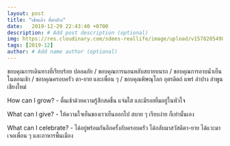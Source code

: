 ```yaml
---
layout: post
title: "เช้าแล้ว ที่ลำปาง"
date:   2019-12-29 22:43:40 +0700
description: # Add post description (optional)
img: https://res.cloudinary.com/sdees-reallife/image/upload/v1578205498/IMG_20191229_071253.jpg # Add image post (optional)
tags: [2019-12]
author: # Add name author (optional)
---
```

ขอบคุณการเดินทางที่เรียบร้อย ปลอดภัย / ขอบคุณการนอนหลับสบายบนรถ / ขอบคุณการอาบน้ำเย็นในตอนเช้า / ขอบคุณครอบครัว ตา-ยาย และเพื่อน ๆ / ขอบคุณพิษณุโลก อุตรดิตถ์ แพร่ ลำปาง ลำพูน เชียงใหม่

<i class="fa fa-child" style="color:plum"></i>

How can I grow? - ตื่นเช้าด้วยความรู้สึกสดชื่น แจ่มใส และมีรอยยิ้มอยู่ในหัวใจ

What can I give? - ให้ความใจเย็นของเราเย็นออกไป สบาย ๆ เรียบง่าย ก็เท่านั้นเอง

What can I celebrate? - ได้อยู่พร้อมกันอีกครั้งกับครอบครัว ได้กลับมาสวัสดีตา-ยาย ได้แวะมาเจอเพื่อน ๆ และอาหารพื้นเมือง
